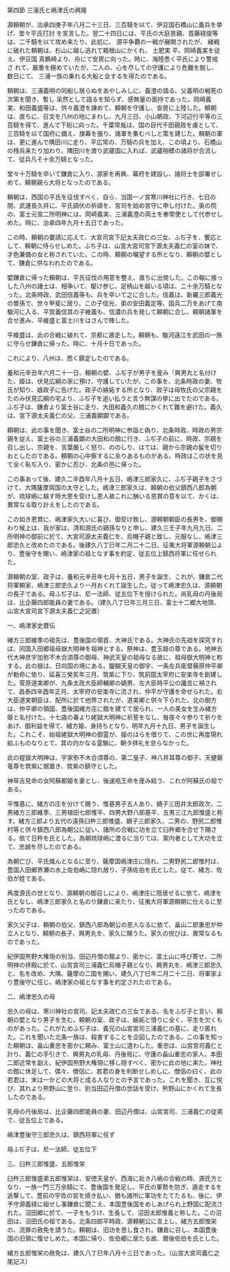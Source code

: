 第四節 三浦氏と嶋津氏の興隆

源頼朝が、治承四庚子年八月二十三日、三百騎を以て、伊豆国石橋山に義兵を挙げ、堂々平氏打討
を宣言した。翌二十四日には、平氏の大庭景親、首藤経俊等は、二千騎を以て攻め来たり、此処に、
源平争覇の一戦が展開されたが、
緒戦に破れた頼朝は、杉山に越し逃れて箱根山にかくれ、 土肥実
平、岡崎義実を従え、伊豆国
真鶴崎より、舟にて安房に向った。時に、海陸悉く平氏により警戒さ
れて、厳重を極めていたが、二人の、心を尽しての守護により危難を脱し、数日にて、
三浦一族の乗れる大船と会するを得たのである。

頼朝は、三浦義明の同船し居らぬをあやしみしに、義澄の語る、父義明の戦死の次第を聞き、暫し
呆然として語るを知らず、感無量の面持であった。岡崎義実、和田義盛等は、供々義澄を諫めて、頼朝を守護し、安房に上陸した。頼朝は、直ちに、召文を八州の地にまわし、九月三日、小山朝政、下河辺行平等の三百騎を得て、進んで下総に向った。千葉常胤は、国の目代千田親政を虜として、三百騎を以て国府に備え、旗幕を張り、諸軍を集むべしと策を建じた。頼朝の軍は、更に進んで隅田川に走り、平広常の、万騎の兵を加え、この頃より、石橋山の残兵来たり加わり、隅田川を渡り武蔵国に入れば、武蔵相模の諸将が合流して、従兵凡そ十余万騎となった。

堂々十万騎を卒いて鎌倉に入り、源家を再興、幕府を建設し、諸将士を部署せしめて、頼朝親ら大将となったのである。

頼朝は、西国の平氏を征伐すべく、自ら、当国一ノ宮寒川神社に行き、七日の間、武運長久幷に、平氏調伏の祈禱を、宮司を始め宮守に申し付けた。奥の院の、富士元宮二所明神には、岡崎義実、三浦義澄の両士を奉幣使として代参せしめた。時に、治承四年九月十五日であった。

この時、頼朝の要請に応えて、大宮司宮下記太夫政仁の三女、ふぢ子を、饗応として、頼朝に侍らせしめた。ふち子は、山宮大宮司宮下源太夫義仁の室の妹で、才色兼備の女と称されていた。この時、頼朝の嘱望する所となり、頼朝の嬖として、鎌倉に供なわれたのである。

嬖鎌倉に帰った頼朝は、平氏征伐の用意を整え、直ちに出発した。この報に接っした八州の諸士は、相争いて、駆け参じ、足柄山を越いる頃は、二十余万騎となった。北条時政、武田信義等も、兵を卒いて之に合した。信義は、新羅三郎義光の曽孫で、世々甲斐に居り、この子信光、弟の安田義定等、国兵二万をあげて南駿河に入る、平賀義信其の子維義も、信濃の兵を発して頼朝に合し、頼朝諸軍を合せ進み、平維盛と富士川をはさんで陣した。

平維盛は、此の合戦に破れて、京都に遁走した。頼朝も、駿河遠江を武田の一族に守らせ鎌倉に帰った。時に、十月十日であった。

これにより、八州は、悉く鎮定したのである。

養和元辛丑年六月二十一日、頼朝の嬖、ふぢ子が男子を産み『興男丸と名付けた、姫は、伏見広綱の家に預け、守護していたが、この事を、北条時政の妻、牧氏が知り、娘政子に告げた。政子の嫉妬する所となり、政子は母牧氏の父宗親をたのみ伏見広綱の宅より、ふぢ子を追い払うと言う無謀の挙に出でたのである。ふぢ子は、鎌倉より富士谷に走り、大田和義久の館にかくれて難を避けた。義久は、宮下源太夫義仁の父、三浦義顕顕である。

頼朝は、此の事を聞き、富士谷の二所明神に参詣と偽り、北条時政、時政の男宗親を従え、富士谷の三浦義顕の大田和の館に行き、ふぢ子の前に、時政、宗親を召し出し、宗親を、言葉厳しく怒り、ののしり、はては、親から宗親の髷を切りおとしたのである。頼朝の心中察するに余りあるものがある。時政はこの状を見て全く恥ぢ入り、密かに忍び、北条の邑に帰った。

この事あって後、建久二辛酉年八月十五日、嶋津三郎家久に、ふぢ子親子をさづけて、大隅薩摩両国の太守とした。嶋津三郎家久は、頼朝の伯父鎮西八郎為朝が、琉球嶋に越す時大恩を受けし恩人故これに酬いる恩賞の意を以て、かくは、異常なる取り計えをしたのである。

この如き恩賞に、嶋津家久大いに喜び、御受け致し、源頼朝朝臣の長男を、御賜わり候上は、我が家は、清和源氏の嫡孫なりと申し、建久三壬子年九月九日、二所明神の御前に於て、大宮司源太夫義仁を、烏帽子親と致し、元服なし、嶋津三郎忠久と改めたのである。後建久八丁巳年二月二十二日、征夷大将軍源頼朝公より、豊後守を賜い、嶋津家の祖となす事を約定、従五位上鎮西将軍に任ぜられた。

源頼朝の室、政子は、養和元辛丑年七月十五日、男子を誕生、これが、鎌倉二代将軍頼家、嶋津三郎忠久より一月おくれて誕生した。従って嶋津忠久は、源頼朝の長子である。母ふぢ子は、尼一法師、従五位下を授けられた。尚乳母の丹後局は、比企藤四郎能員の妻である。（建久八丁巳年三月三日、富士十二郷大地頭、山宮大宮司宮下源太夫義仁之記置）

一、嶋津家史暦伝

緒方三郎維季の祖先は、豊後国の領首、大神氏である。大神氏の先祖を探究すれば、同国入田郷祖母嶽大明神を祖神とする。祭神は、豊玉姫の尊である。地神五代大神彦宇加弥不木合須尊の御母、神武天皇の祖母なる故に、祖母嶽大明神と称する。此の嶽は、日向国の境にある。醍醐天皇の御宇、一条左兵衛督藤原仲平卿が勅命に依り、延喜三癸亥年三月、筑紫に下り、筑前国太宰府に安楽寺を創建した。菅原道実卿が、九条太政大臣師輔卿の嫡男、左大臣時平公の讒言に禍されて、昌泰四辛酉年正月、太宰府の安楽寺に流され、仲平が守護を命ぜられた。右大臣道実朝臣は、配所に於て他界されたが、道実卿と供々下られた、北の御方は、仲平卿の領国、豊後国緒方庄に館を建てて居られ、一人の美女を生み緒方姫と名付けた。十七歳の春より姥獄大明神に祈誓をなし、毎夜々々参りて祈りをあげ、御利益を得て、緒方姫、身持ちとなり、明年九月十九日、男子を誕生した。これこそ、始祖姥獄大明神の御霊が、姫のはらを借りて、この世に再度現れ給ふものなりとて、其の灼かなる霊験に、朝タ拝礼を怠らなかった。

此の姪嶽大明神は、宇家弥不木合須尊の、第二皇子、神八井耳尊の御子、天健磐竜尊を筑紫に据置き、筑紫の鎮守とした。

神草吉見命の女阿蘇都姫を妻とし、後速瓶王命を産み給う、これが阿蘇氏の祖である。

平惟基に、緒方の庄を分けて賜う、惟基男子五人あり、嫡子三田井太郎政次、二男緒方三郎維季、三男植田七郎惟平、四男大野八郎基平、五男三江九郎惟盛と称す。緒方三郎より五代の遠孫臼杵三郎惟盛、嫡子三郎家久、二男の、野尻二郎惟村等と供々鎮西八郎為朝公に従い、諸所の合戦に功を立て臼杵郷を合せ下賜さる。依て日杵を氏とした。為朝琉球嶋に渡るに当りては、案内者として大功を立て、忠誠を尽したのである。

為朝亡び、平氏熾んとなるに至り、薩摩国嶋津庄に隠れ、二男野尻二郎惟村は、豊国入田郷界瀬の水上佐伯嶋に隠れ居り、子孫佐伯を氏とした。従て、緒方、佐伯が姓である。

再度源氏の世となり、源頼朝の御召しにより、嶋津庄に隠居せるに依て、嶋津を氏となし、嶋津三郎家久と名のり鎌倉に来たり、征夷大将軍源頼朝に仕えるに至ったのである。

家久父子は、頼朝の伯父、鎮西八郎為朝公の恩人なるに依て、畠山二郎重忠が仲立人となり、頼朝の長子、興男丸を、家久に賜うた。家久の悦びは、異常なるものであった。

紀伊国熊野大権現の別当、田辺丹僧の館より、密かに、富土山に呼び寄せ、二所明神の拝殿に於て、山宮宮司三浦義仁烏帽子親となり、興男丸を、嶋津三郎忠久と、名を改め、大隅、薩摩の二国を賜い、建久八丁巳年二月二十二日、将軍家より豊後守に任じ、嶋津家の祖となす事を約定されたのである。

二、嶋津忠久の母

忠久の母は、寒川神社の宮司、記太夫政仁の三女である。名をふぢ子と言い、頼朝の嬖となり男子を生む。頼朝の室、政子は、嫉妬と憤りに全く、平生を欠くものがあった。これがためふぢ子は、義兄の山宮宮司三浦義仁の基に、走り匿れた。これを聞いた北条一族は、殺害することを企図したのである。この事を知った頼朝は、畠山重忠を密かに頼み、富士山に遣わした。重忠は、山宮宮司義仁と計り、義仁の手引きで、興男丸の乳母、丹後局に、守護の畠山重忠の家人、本田二郎近常を副え、紀伊国熊野大権現に移し隠すべく、密かに此の地に来た。神社の館に休足して、偶々、僧侶に、若君の身を判断せしめしに、僧侶の曰く、此の若君は、末は一かどの大将と成る人なりとの予言であった。これを聞き、互に悦び、其れより熊野山に登り、別当田辺丹僧の世話を受け、熊野山にかくれて生長したのである。

乳母の丹後局は、比企藤四郎能員の妻、田辺丹僧は、山宮宮司、三浦義仁の従弟で、従五位上である。

嶋津豊後守三郎忠久は、鎮西将軍に任ず

母ふぢ子は、尼一法師、従五位下

三、臼杵三郎惟盛、五郎惟栄

臼杵三郎惟盛弟五郎惟栄は、安徳天皇が、西海に赴き八嶋の合戦の時、源氏方となり、一族一門三万余騎にて、豊後国を発足し、平氏の軍勢を防ぎ、遁走するを追撃して、豊前の宇佐の宮を焼き払い、猶も諸所に軍功をたてたるも、後に、伊予守源義経に組せし事鎌倉に聞こえ、本国豊後国をめしあげられ上野国に配流された。沼田郷に於て、一子をもうけ、生長して、沼田太郎惟義と称した。この沼田は、沼田氏の祖である。北条四郎平時政、源頼朝公に言上し、緒方五郎惟栄の、流罪の赦免を請うた。頼朝は、旧功を思し食され、鎌倉に召し、本国豊後国の旧領に復せしめた。本国に帰り、佐伯郷に居たる故、爾後佐伯を氏とした。

緒方五郎惟栄の赦免は、建久八丁巳年八月十三日であった。（山宮大宮司義仁之尾記ス）
